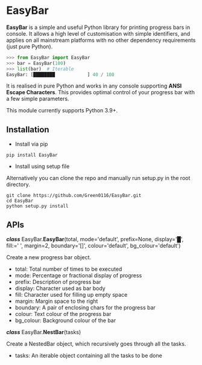 # EasyBar

**EasyBar** is a simple and useful Python library for printing progress bars in console. It allows a high level of customisation with simple identifiers, and applies on all mainstream platforms with no other dependency requirements (just pure Python).

```python
>>> from EasyBar import EasyBar
>>> bar = EasyBar(100)
>>> list(bar)  # Iterable
EasyBar: [████████            ] 40 / 100
```

It is realised in pure Python and works in any console supporting **ANSI Escape Characters**. This provides optimal control of your progress bar with a few simple parameters.

This module currently supports Python 3.9+.

## Installation

 - Install via pip

 ```shell
 pip install EasyBar
 ```
 
 - Install using setup file

 Alternatively you can clone the repo and manually run setup.py in the root directory.
 
 ```shell
 git clone https://github.com/Green0116/EasyBar.git
 cd EasyBar
 python setup.py install
 ```
 
## APIs

***class*** EasyBar.**EasyBar**(total, mode='default', prefix=None, display='█', fill:=' ', margin=2, boundary='[]', colour='default', bg_colour='default')

Create a new progress bar object.

 - total: Total number of times to be executed
 - mode: Percentage or fractional display of progress
 - prefix: Description of progress bar
 - display: Character used as bar body
 - fill: Character used for filling up empty space
 - margin: Margin space to the right
 - boundary: A pair of enclosing chars for the progress bar
 - colour: Text colour of the progress bar
 - bg_colour: Background colour of the bar

***class*** EasyBar.**NestBar**(tasks)

Create a NestedBar object, which recursively goes through all the tasks.

 - tasks: An iterable object containing all the tasks to be done